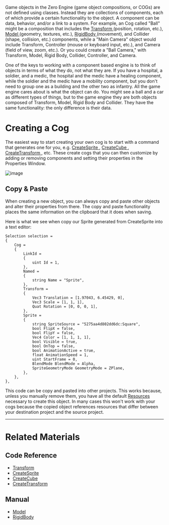 Game objects in the Zero Engine (game object compositions, or COGs) are not defined using classes. Instead they are collections of components, each of which provide a certain functionality to the object. A component can be data, behavior, and/or a link to a system. For example, an Cog called "Ball" might be a composition that includes the [ Transform  ](https://github.com/zeroengineteam/ZeroDocs/code_reference/class_reference/transform.markdown) (position, rotation, etc.), [ Model  ](https://github.com/zeroengineteam/ZeroDocs/zero_editor_documentation/zeromanual/graphics/models.markdown) (geometry, textures, etc.), [ RigidBody  ](https://github.com/zeroengineteam/ZeroDocs/zero_editor_documentation/zeromanual/physics/rigidbody.markdown) (movement), and Collider (shape, collision, etc.) components, while a "Main Camera" object would include Transform, Controller (mouse or keyboard input, etc.), and Camera (field of view, zoom, etc.). Or you could create a "Ball Camera," with Transform, Model, Rigid Body, Collider, Controller, and Camera.

One of the keys to working with a component based engine is to think of objects in terms of what they do, not what they are. If you have a hospital, a soldier, and a medic, the hospital and the medic have a healing component, while the soldier and the medic have a mobility component, but you don't need to group one as a building and the other two as infantry. All the game engine cares about is what the object can do. You might see a ball and a car as different types of things, but to the game engine they are both objects composed of Transform, Model, Rigid Body and Collider. They have the same functionality: the only difference is their data.

 # Creating a Cog


The easiest way to start creating your own cog is to start with a command that generates one for you, e.g. [ CreateSprite ](https://github.com/zeroengineteam/ZeroDocs/code_reference/command_reference.markdown#createsprite), [ CreateCube ](https://github.com/zeroengineteam/ZeroDocs/code_reference/command_reference.markdown#createcube), [ CreateTransform ](https://github.com/zeroengineteam/ZeroDocs/code_reference/command_reference.markdown#createtransform), etc. These create cogs that you can then customize by adding or removing components and setting their properties in the Properties Window.


![image](https://media.githubusercontent.com/media/zeroengineteam/ZeroFiles/master/doc_files/47151.png)


 ## Copy & Paste


When creating a new object, you can always copy and paste other objects and alter their properties from there. The copy and paste functionality places the same information on the clipboard that it does when saving.

Here is what we see when copy our Sprite generated from CreateSprite into a text editor:

```
Selection selection = 
{
	Cog = 
	{
		LinkId = 
		{
			uint Id = 1,
		},
		Named = 
		{
			string Name = "Sprite",
		},
		Transform = 
		{
			Vec3 Translation = [1.97043, 6.45429, 0],
			Vec3 Scale = [1, 1, 1],
			Quat Rotation = [0, 0, 0, 1],
		},
		Sprite = 
		{
			string SpriteSource = "5275aa4d802dd6dc:Square",
			bool FlipX = false,
			bool FlipY = false,
			Vec4 Color = [1, 1, 1, 1],
			bool Visible = true,
			bool OnTop = false,
			bool AnimationActive = true,
			float AnimationSpeed = 1,
			uint StartFrame = 0,
			BlendMode BlendMode = Alpha,
			SpriteGeometryMode GeometryMode = ZPlane,
		},
	},
},

```


This code can be copy and pasted into other projects. This works because, unless you manually remove them, you have all the default [Resources](https://github.com/zeroengineteam/ZeroDocs/zero_editor_documentation/zeromanual/architecture/resources.markdown) necessary to create this object. In many cases this won't work with your cogs because the copied object references resources that differ between your destination project and the source project.

---

 # Related Materials
 ## Code Reference
 - [ Transform  ](https://github.com/zeroengineteam/ZeroDocs/code_reference/class_reference/transform.markdown)
 - [ CreateSprite ](https://github.com/zeroengineteam/ZeroDocs/code_reference/command_reference.markdown#createsprite)
 - [ CreateCube ](https://github.com/zeroengineteam/ZeroDocs/code_reference/command_reference.markdown#createcube)
 - [ CreateTransform ](https://github.com/zeroengineteam/ZeroDocs/code_reference/command_reference.markdown#createtransform)

 ## Manual
 - [ Model  ](https://github.com/zeroengineteam/ZeroDocs/zero_editor_documentation/zeromanual/graphics/models.markdown)
 - [ RigidBody  ](https://github.com/zeroengineteam/ZeroDocs/zero_editor_documentation/zeromanual/physics/rigidbody.markdown) 

 